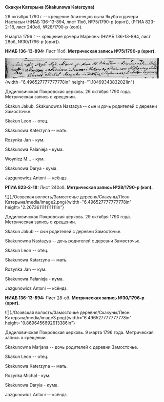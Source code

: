 **Скакун Катерына (Skakunowa Katerzyna)**

26 октября 1790 г -- крещение близнецов сына Якуба и дочери Настасьи
(НИАБ 136-13-894, лист 11об, №75/1790-р (ориг)), (РГИА 823-2-18, лист
240об, №28/1790-р (коп)).

9 марта 1796 г -- крещение дочери Марьяны (НИАБ 136-13-894, лист 28об,
№30/1796-р (ориг)).

**НИАБ 136-13-894:** Лист 11об. **Метрическая запись №75/1790-р
(ориг).**

![](./media/0b2fc72edf3d2442d5bc001f001985b5f06c1fe3.png){width="6.496527777777778in"
height="1.10499343832021in"}

Дедиловичская Покровская церковь. 26 октября 1790 года. Метрическая
запись о крещении.

Skakun Jakub, Skakunowna Nastazya -- сын и дочь родителей с деревни
Замосточье.

Skakun Leon -- отец.

Skakunowa Katerzyna -- мать.

Rozynka Jan - кум.

Skakunowa Palanieja - кума.

Woynicz M\... - кум.

Skakunowa Darya - кума.

Jazgunowicz Antoni -- ксёндз.

**РГИА 823-2-18:** Лист 240об. **Метрическая запись №28/1790-р (коп).**

![](./Осовская волость/Замосточье деревня/Скакуны/Леон Катерына/media/image2.png){width="6.496527777777778in"
height="2.267361111111111in"}

Дедиловичская Покровская церковь. 29 октября 1790 года. Метрическая
запись о крещении.

Skakun Jakub -- сын родителей с деревни Замосточье.

Skakunowna Nastazya -- дочь родителей с деревни Замосточье.

Skakun Leon -- отец.

Skakunowa Katarzyna -- мать.

Rozynka Jan -- кум.

Skakunowa Pałanieja - кума.

Jazgunowicz Antoni -- ксёндз.

**НИАБ 136-13-894:** Лист 28-об. **Метрическая запись №30/1796-р
(ориг).**

![](./Осовская волость/Замосточье деревня/Скакуны/Леон Катерына/media/image3.png){width="6.496527777777778in"
height="0.8696456692913386in"}

Дедиловичская Покровская церковь. 9 марта 1796 года. Метрическая запись
о крещении.

Skakunowna Marjana -- дочь родителей с деревни Замосточье.

Skakun Leon -- отец.

Skakunowa Katerzyna -- мать.

Rozynka Michał - кум.

Skakunowa Daryia - кума.

Jazgunowicz Antoni -- ксёндз.
